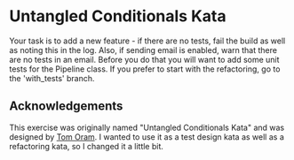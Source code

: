 # Untangled Conditionals Kata

Your task is to add a new feature - if there are no tests, fail the build as well as noting this in the log. Also, if sending email is enabled, warn that there are no tests in an email. Before you do that you will want to add some unit tests for the Pipeline class. If you prefer to start with the refactoring, go to the 'with_tests' branch.


## Acknowledgements

This exercise was originally named "Untangled Conditionals Kata" and was designed by [Tom Oram](https://github.com/tomphp). I wanted to use it as a test design kata as well as a refactoring kata, so I changed it a little bit.

